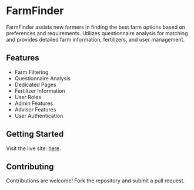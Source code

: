 # FarmFinder

FarmFinder assists new farmers in finding the best farm options based on preferences and requirements. Utilizes questionnaire analysis for matching and provides detailed farm information, fertilizers, and user management.

## Features

- Farm Filtering
- Questionnaire Analysis
- Dedicated Pages
- Fertilizer Information
- User Roles
- Admin Features
- Advisor Features
- User Authentication

## Getting Started

Visit the live site: [here](http://farmfinder.kesug.com/farmer.php).

## Contributing

Contributions are welcome! Fork the repository and submit a pull request.
